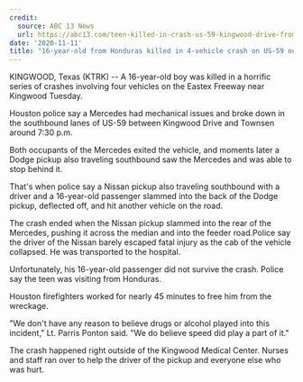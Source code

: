 ```yaml
---
credit:
  source: ABC 13 News
  url: https://abc13.com/teen-killed-in-crash-us-59-kingwood-drive-from-honduras-dies-mercedes/7858727/
date: '2020-11-11'
title: "16-year-old from Honduras killed in 4-vehicle crash on US-59 near Kingwood"
---
```

KINGWOOD, Texas (KTRK) -- A 16-year-old boy was killed in a horrific series of crashes involving four vehicles on the Eastex Freeway near Kingwood Tuesday.

Houston police say a Mercedes had mechanical issues and broke down in the southbound lanes of US-59 between Kingwood Drive and Townsen around 7:30 p.m.

Both occupants of the Mercedes exited the vehicle, and moments later a Dodge pickup also traveling southbound saw the Mercedes and was able to stop behind it.

That's when police say a Nissan pickup also traveling southbound with a driver and a 16-year-old passenger slammed into the back of the Dodge pickup, deflected off, and hit another vehicle on the road.

The crash ended when the Nissan pickup slammed into the rear of the Mercedes, pushing it across the median and into the feeder road.Police say the driver of the Nissan barely escaped fatal injury as the cab of the vehicle collapsed. He was transported to the hospital.

Unfortunately, his 16-year-old passenger did not survive the crash. Police say the teen was visiting from Honduras.

Houston firefighters worked for nearly 45 minutes to free him from the wreckage.

"We don't have any reason to believe drugs or alcohol played into this incident," Lt. Parris Ponton said. "We do believe speed did play a part of it."

The crash happened right outside of the Kingwood Medical Center. Nurses and staff ran over to help the driver of the pickup and everyone else who was hurt.

